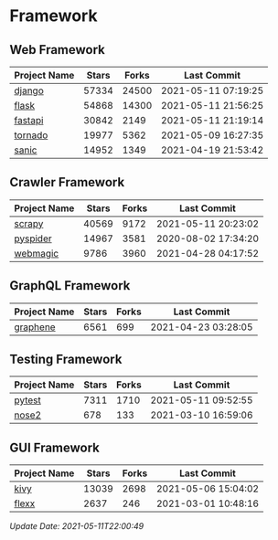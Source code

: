 # Framework

## Web Framework
| Project Name | Stars | Forks | Last Commit |
| ------------ | ----- | ----- | ----------- |
| [django](https://github.com/django/django) | 57334 | 24500 | 2021-05-11 07:19:25 |
| [flask](https://github.com/pallets/flask) | 54868 | 14300 | 2021-05-11 21:56:25 |
| [fastapi](https://github.com/tiangolo/fastapi) | 30842 | 2149 | 2021-05-11 21:19:14 |
| [tornado](https://github.com/tornadoweb/tornado) | 19977 | 5362 | 2021-05-09 16:27:35 |
| [sanic](https://github.com/sanic-org/sanic) | 14952 | 1349 | 2021-04-19 21:53:42 |

## Crawler Framework
| Project Name | Stars | Forks | Last Commit |
| ------------ | ----- | ----- | ----------- |
| [scrapy](https://github.com/scrapy/scrapy) | 40569 | 9172 | 2021-05-11 20:23:02 |
| [pyspider](https://github.com/binux/pyspider) | 14967 | 3581 | 2020-08-02 17:34:20 |
| [webmagic](https://github.com/code4craft/webmagic) | 9786 | 3960 | 2021-04-28 04:17:52 |

## GraphQL Framework
| Project Name | Stars | Forks | Last Commit |
| ------------ | ----- | ----- | ----------- |
| [graphene](https://github.com/graphql-python/graphene) | 6561 | 699 | 2021-04-23 03:28:05 |

## Testing Framework
| Project Name | Stars | Forks | Last Commit |
| ------------ | ----- | ----- | ----------- |
| [pytest](https://github.com/pytest-dev/pytest) | 7311 | 1710 | 2021-05-11 09:52:55 |
| [nose2](https://github.com/nose-devs/nose2) | 678 | 133 | 2021-03-10 16:59:06 |

## GUI Framework
| Project Name | Stars | Forks | Last Commit |
| ------------ | ----- | ----- | ----------- |
| [kivy](https://github.com/kivy/kivy) | 13039 | 2698 | 2021-05-06 15:04:02 |
| [flexx](https://github.com/flexxui/flexx) | 2637 | 246 | 2021-03-01 10:48:16 |

*Update Date: 2021-05-11T22:00:49*